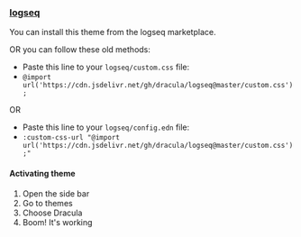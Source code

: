 ### [logseq](http://logseq.com)

You can install this theme from the logseq marketplace.

OR you can follow these old methods:

- Paste this line to your `logseq/custom.css` file:
- `@import url('https://cdn.jsdelivr.net/gh/dracula/logseq@master/custom.css');`

OR

- Paste this line to your `logseq/config.edn` file:
- `:custom-css-url "@import url('https://cdn.jsdelivr.net/gh/dracula/logseq@master/custom.css');"`

#### Activating theme

1. Open the side bar
2. Go to themes
3. Choose Dracula
4. Boom! It's working
